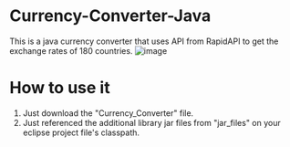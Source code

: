 # Currency-Converter-Java
This is a java currency converter that uses API from RapidAPI to get the exchange rates of 180 countries.
![image](https://github.com/nmslsungailong/Currency-Converter-Java/assets/144514565/77cf0fcb-d712-4b26-bedb-44e5697e78c5)


# How to use it

1. Just download the "Currency_Converter" file.
2. Just referenced the additional library jar files from "jar_files" on your eclipse project file's classpath.

# 
